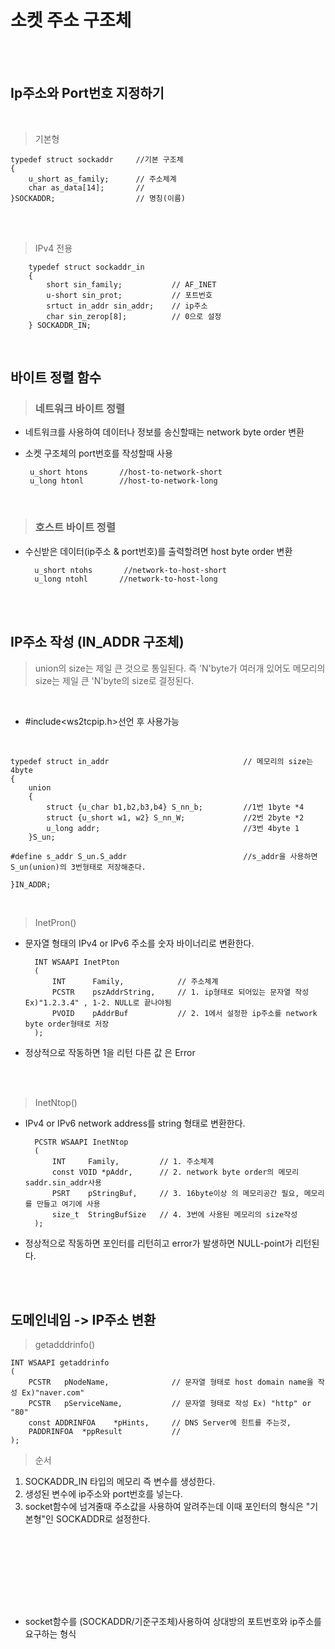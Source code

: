 # 소켓 주소 구조체

</br></br>

## Ip주소와 Port번호 지정하기

</br>

> 기본형

    typedef struct sockaddr     //기본 구조체
    {
        u_short as_family;      // 주소체계
        char as_data[14];       // 
    }SOCKADDR;                  // 명칭(이름)

</br></br>

> IPv4 전용

        typedef struct sockaddr_in  
        {
            short sin_family;           // AF_INET
            u-short sin_prot;           // 포트번호
            srtuct in_addr sin_addr;    // ip주소
            char sin_zerop[8];          // 0으로 설정
        } SOCKADDR_IN;

</br>

## 바이트 정렬 함수 

> ### 네트워크 바이트 정렬
 - 네트워크를 사용하여 데이터나 정보를 송신할때는 network byte order 변환
 - 소켓 구조체의 port번호를 작성할때 사용
  
        u_short htons       //host-to-network-short
        u_long htonl        //host-to-network-long

</br>

> ### 호스트 바이트 정렬
- 수신받은 데이터(ip주소 & port번호)를 출력할려면 host byte order 변환 

        u_short ntohs       //network-to-host-short
        u_long ntohl       //network-to-host-long

</br></br>

## IP주소 작성 (IN_ADDR 구조체)
>union의 size는 제일 큰 것으로 통일된다. 즉 'N'byte가 여러개 있어도 메모리의 size는 제일 큰 'N'byte의 size로 결정된다.

</br>

- #include<ws2tcpip.h>선언 후 사용가능
  
</br>

    typedef struct in_addr                              // 메모리의 size는 4byte
    {
        union
        {
            struct {u_char b1,b2,b3,b4} S_nn_b;         //1번 1byte *4
            struct {u_short w1, w2} S_nn_W;             //2번 2byte *2
            u_long addr;                                //3번 4byte 1
        }S_un;                                          

    #define s_addr S_un.S_addr                          //s_addr을 사용하면 S_un(union)의 3번형태로 저장해준다.

    }IN_ADDR;

</br>

>InetPron()
- 문자열 형태의 IPv4 or IPv6 주소를 숫자 바이너리로 변환한다. 
        
        INT WSAAPI InetPton
        (
            INT      Family,            // 주소체계
            PCSTR    pszAddrString,     // 1. ip형태로 되어있는 문자열 작성 Ex)"1.2.3.4" , 1-2. NULL로 끝나야됨
            PVOID    pAddrBuf           // 2. 1에서 설정한 ip주소를 network byte order형태로 저장
        );
- 정상적으로 작동하면 1을 리턴 다른 값 은 Error

</br></br>

> InetNtop()
- IPv4 or IPv6 network address를 string 형태로 변환한다.
        
        PCSTR WSAAPI InetNtop
        (
            INT     Family,         // 1. 주소체계
            const VOID *pAddr,      // 2. network byte order의 메모리 saddr.sin_addr사용
            PSRT    pStringBuf,     // 3. 16byte이상 의 메모리공간 필요, 메모리를 만들고 여기에 사용
            size_t  StringBufSize   // 4. 3번에 사용된 메모리의 size작성
        );
- 정상적으로 작동하면 포인터를 리턴히고 error가 발생하면 NULL-point가 리턴된다.

</br></br>

## 도메인네임 -> IP주소 변환

>getadddrinfo()

    INT WSAAPI getaddrinfo
    (
        PCSTR   pNodeName,              // 문자열 형태로 host domain name을 작성 Ex)"naver.com"
        PCSTR   pServiceName,           // 문자열 형태로 작성 Ex) "http" or "80"
        const ADDRINFOA    *pHints,     // DNS Server에 힌트를 주는것, 
        PADDRINFOA  *ppResult           //
    );




>순서

1. SOCKADDR_IN 타입의 메모리 즉 변수를 생성한다.
2. 생성된 변수에 ip주소와 port번호를 넣는다.
3. socket함수에 넘겨줄때 주소값을 사용하여 알려주는데 이때 포인터의 형식은 "기본형"인 SOCKADDR로 설정한다.


</br></br></br>

</br></br></br>





- socket함수를 (SOCKADDR/기준구조체)사용하여 상대방의 포트번호와 ip주소를 요구하는 형식
